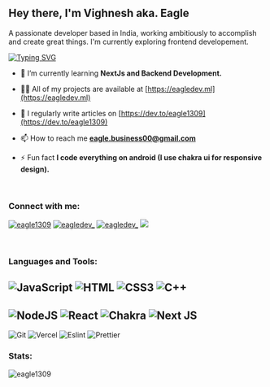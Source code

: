 <h2> Hey there, I'm Vighnesh aka. Eagle</h2>
<p>
A passionate developer based in India, working ambitiously to accomplish and create great things. I'm currently exploring frontend developement.
<p>

[![Typing SVG](https://readme-typing-svg.herokuapp.com?font=VT323&color=%235DD090&size=30&duration=3000&center=true&lines=Reimagine+Creativity+%E2%9C%A8;Welcome+to+GitHub+of+Eagle;Check+out+eagledev.ml)](https://eagledev.ml)

- 🌱 I’m currently learning **NextJs and Backend Development.**

- 👨‍💻 All of my projects are available at [https://eagledev.ml](https://eagledev.ml)

- 📝 I regularly write articles on [https://dev.to/eagle1309](https://dev.to/eagle1309)

- 📫 How to reach me **eagle.business00@gmail.com**

- ⚡ Fun fact **I code everything on android (I use chakra ui for responsive design).**

<br />

<h3 align="left">Connect with me:</h3>
<p align="left">
<a href="https://dev.to/eagle1309" target="blank"><img src="https://img.shields.io/badge/dev.to-0A0A0A?style=for-the-badge&logo=dev.to&logoColor=white" alt="eagle1309"/></a>
<a href="https://twitter.com/eagledev_" target="blank"><img src="https://img.shields.io/badge/Twitter-%231DA1F2.svg?style=for-the-badge&logo=Twitter&logoColor=white" alt="eagledev_" /></a>
<a href="https://instagram.com/eagledev_" target="blank"><img src="https://img.shields.io/badge/Instagram-%23E4405F.svg?style=for-the-badge&logo=Instagram&logoColor=white" alt="eagledev_"/></a>
<a href="https://discord.gg/axkn2U9ErP" target="blank"><img src="https://img.shields.io/badge/Discord-%235865F2.svg?style=for-the-badge&logo=discord&logoColor=white"/></a>
</p>

<br />

<h3 align="left">Languages and Tools:</h3>

![JavaScript](https://img.shields.io/badge/-javascript-F7DF1E?&style=for-the-badge&logo=javascript&logoColor=black) ![HTML](https://img.shields.io/badge/HTML5-E34F26?style=for-the-badge&logo=html5&logoColor=white) ![CSS3](https://img.shields.io/badge/css3-%231572B6.svg?style=for-the-badge&logo=css3&logoColor=white) ![C++](https://img.shields.io/badge/c++-%2300599C.svg?style=for-the-badge&logo=c%2B%2B&logoColor=white)
---
![NodeJS](https://img.shields.io/badge/node.js-6DA55F?style=for-the-badge&logo=node.js&logoColor=white) ![React](https://img.shields.io/badge/react-%2320232a.svg?style=for-the-badge&logo=react&logoColor=%2361DAFB) ![Chakra](https://img.shields.io/badge/chakra-%234ED1C5.svg?style=for-the-badge&logo=chakraui&logoColor=white) ![Next JS](https://img.shields.io/badge/Next-black?style=for-the-badge&logo=next.js&logoColor=white)
---
![Git](https://img.shields.io/badge/git-%23F05033.svg?style=for-the-badge&logo=git&logoColor=white) ![Vercel](https://img.shields.io/badge/Vercel-000000?style=for-the-badge&logo=vercel&logoColor=white) ![Eslint](https://img.shields.io/badge/eslint-3A33D1?style=for-the-badge&logo=eslint&logoColor=white) ![Prettier](https://img.shields.io/badge/prettier-1A2C34?style=for-the-badge&logo=prettier&logoColor=F7BA3E)


<h3>Stats:</h3>

<p>&nbsp;<img align="left" src="https://github-readme-stats-git-masterrstaa-rickstaa.vercel.app/api?username=eagle1309&theme=dracula&show_icons=true&locale=en" alt="eagle1309" /></p>


